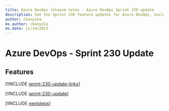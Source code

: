 ```yaml
---
title: Azure DevOps release notes - Azure DevOps Sprint 230 update
description: See the Sprint 230 feature updates for Azure DevOps, including next steps.
author: ckanyika
ms.author: ckanyika
ms.date: 11/14/2023
---
```


# Azure DevOps - Sprint 230 Update

## Features

[!INCLUDE [sprint-230-update-links](../includes/general/sprint-230-update-links.md)]

[!INCLUDE [sprint-230-update](../includes/general/sprint-230-update.md)]

[!INCLUDE [nextsteps](../includes/nextsteps.md)]
